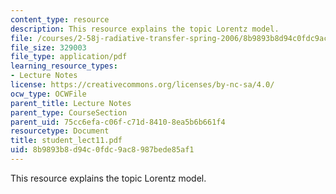 ```yaml
---
content_type: resource
description: This resource explains the topic Lorentz model.
file: /courses/2-58j-radiative-transfer-spring-2006/8b9893b8d94c0fdc9ac8987bede85af1_student_lect11.pdf
file_size: 329003
file_type: application/pdf
learning_resource_types:
- Lecture Notes
license: https://creativecommons.org/licenses/by-nc-sa/4.0/
ocw_type: OCWFile
parent_title: Lecture Notes
parent_type: CourseSection
parent_uid: 75cc6efa-c06f-c71d-8410-8ea5b6b661f4
resourcetype: Document
title: student_lect11.pdf
uid: 8b9893b8-d94c-0fdc-9ac8-987bede85af1
---
```

This resource explains the topic Lorentz model.